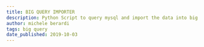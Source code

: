 ```yaml
---
title: BIG QUERY IMPORTER 
description: Python Script to query mysql and import the data into big query 
author: michele berardi
tags: big query
date_published: 2019-10-03
---
```

